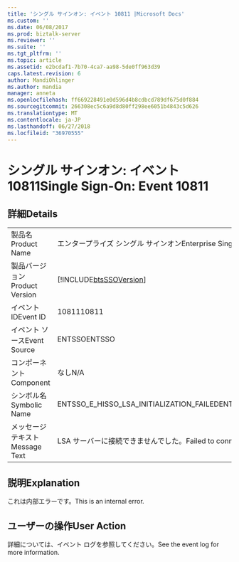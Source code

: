 ```yaml
---
title: 'シングル サインオン: イベント 10811 |Microsoft Docs'
ms.custom: ''
ms.date: 06/08/2017
ms.prod: biztalk-server
ms.reviewer: ''
ms.suite: ''
ms.tgt_pltfrm: ''
ms.topic: article
ms.assetid: e2bcdaf1-7b70-4ca7-aa98-5de0ff963d39
caps.latest.revision: 6
author: MandiOhlinger
ms.author: mandia
manager: anneta
ms.openlocfilehash: ff669228491e0d596d4b8cdbcd789df675d0f884
ms.sourcegitcommit: 266308ec5c6a9d8d80ff298ee6051b4843c5d626
ms.translationtype: MT
ms.contentlocale: ja-JP
ms.lasthandoff: 06/27/2018
ms.locfileid: "36970555"
---
```

# <a name="single-sign-on-event-10811"></a><span data-ttu-id="86f59-102">シングル サインオン: イベント 10811</span><span class="sxs-lookup"><span data-stu-id="86f59-102">Single Sign-On: Event 10811</span></span>
## <a name="details"></a><span data-ttu-id="86f59-103">詳細</span><span class="sxs-lookup"><span data-stu-id="86f59-103">Details</span></span>  
  
|                 |                                                            |
|-----------------|------------------------------------------------------------|
|  <span data-ttu-id="86f59-104">製品名</span><span class="sxs-lookup"><span data-stu-id="86f59-104">Product Name</span></span>   |                 <span data-ttu-id="86f59-105">エンタープライズ シングル サインオン</span><span class="sxs-lookup"><span data-stu-id="86f59-105">Enterprise Single Sign-On</span></span>                  |
| <span data-ttu-id="86f59-106">製品バージョン</span><span class="sxs-lookup"><span data-stu-id="86f59-106">Product Version</span></span> | [!INCLUDE[btsSSOVersion](../includes/btsssoversion-md.md)] |
|    <span data-ttu-id="86f59-107">イベント ID</span><span class="sxs-lookup"><span data-stu-id="86f59-107">Event ID</span></span>     |                           <span data-ttu-id="86f59-108">10811</span><span class="sxs-lookup"><span data-stu-id="86f59-108">10811</span></span>                            |
|  <span data-ttu-id="86f59-109">イベント ソース</span><span class="sxs-lookup"><span data-stu-id="86f59-109">Event Source</span></span>   |                           <span data-ttu-id="86f59-110">ENTSSO</span><span class="sxs-lookup"><span data-stu-id="86f59-110">ENTSSO</span></span>                           |
|    <span data-ttu-id="86f59-111">コンポーネント</span><span class="sxs-lookup"><span data-stu-id="86f59-111">Component</span></span>    |                            <span data-ttu-id="86f59-112">なし</span><span class="sxs-lookup"><span data-stu-id="86f59-112">N/A</span></span>                             |
|  <span data-ttu-id="86f59-113">シンボル名</span><span class="sxs-lookup"><span data-stu-id="86f59-113">Symbolic Name</span></span>  |          <span data-ttu-id="86f59-114">ENTSSO_E_HISSO_LSA_INITIALIZATION_FAILED</span><span class="sxs-lookup"><span data-stu-id="86f59-114">ENTSSO_E_HISSO_LSA_INITIALIZATION_FAILED</span></span>          |
|  <span data-ttu-id="86f59-115">メッセージ テキスト</span><span class="sxs-lookup"><span data-stu-id="86f59-115">Message Text</span></span>   |            <span data-ttu-id="86f59-116">LSA サーバーに接続できませんでした。</span><span class="sxs-lookup"><span data-stu-id="86f59-116">Failed to connect to the LSA server.</span></span>            |
  
## <a name="explanation"></a><span data-ttu-id="86f59-117">説明</span><span class="sxs-lookup"><span data-stu-id="86f59-117">Explanation</span></span>  
 <span data-ttu-id="86f59-118">これは内部エラーです。</span><span class="sxs-lookup"><span data-stu-id="86f59-118">This is an internal error.</span></span>  
  
## <a name="user-action"></a><span data-ttu-id="86f59-119">ユーザーの操作</span><span class="sxs-lookup"><span data-stu-id="86f59-119">User Action</span></span>  
 <span data-ttu-id="86f59-120">詳細については、イベント ログを参照してください。</span><span class="sxs-lookup"><span data-stu-id="86f59-120">See the event log for more information.</span></span>